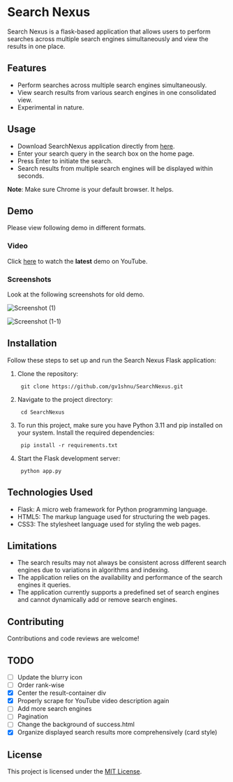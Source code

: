 # Search Nexus

Search Nexus is a flask-based application that allows users to perform searches across multiple search engines simultaneously and view the results in one place.

## Features

- Perform searches across multiple search engines simultaneously.
- View search results from various search engines in one consolidated view.
- Experimental in nature.

## Usage

- Download SearchNexus application directly from [here](https://drive.google.com/file/d/1fmbicfMMcl1JeaqiIOYOltmZAEz-CWah/view?usp=sharing).
- Enter your search query in the search box on the home page.
- Press Enter to initiate the search.
- Search results from multiple search engines will be displayed within seconds.

**Note**: Make sure Chrome is your default browser. It helps. 

## Demo
Please view following demo in different formats.

### Video
  Click [here](https://youtu.be/yyqwyAamiaQ) to watch the **latest** demo on YouTube.

### Screenshots
  Look at the following screenshots for old demo.

![Screenshot (1)](https://github.com/gv1shnu/SearchNexus/assets/121789146/98b0fee5-2b3f-4e04-b81f-2b9d08c4e101)

![Screenshot (1-1)](https://github.com/gv1shnu/SearchNexus/assets/121789146/3a5fa9a6-af2e-4574-904d-395ddcea1659)

## Installation

Follow these steps to set up and run the Search Nexus Flask application:

1. Clone the repository:
	
   		git clone https://github.com/gv1shnu/SearchNexus.git


2. Navigate to the project directory:
	
   		cd SearchNexus


3. To run this project, make sure you have Python 3.11 and pip installed on your system. Install the required dependencies:
	
		pip install -r requirements.txt


4. Start the Flask development server:

		python app.py

## Technologies Used

- Flask: A micro web framework for Python programming language.
- HTML5: The markup language used for structuring the web pages.
- CSS3: The stylesheet language used for styling the web pages.

## Limitations

- The search results may not always be consistent across different search engines due to variations in algorithms and indexing.
- The application relies on the availability and performance of the search engines it queries.
- The application currently supports a predefined set of search engines and cannot dynamically add or remove search engines.

## Contributing

Contributions and code reviews are welcome! 

TODO
----
- [ ] Update the blurry icon
- [ ] Order rank-wise
- [x] Center the result-container div
- [x] Properly scrape for YouTube video description again
- [ ] Add more search engines
- [ ] Pagination
- [ ] Change the background of success.html
- [x] Organize displayed search results more comprehensively (card style)

## License

This project is licensed under the [MIT License](LICENSE).
